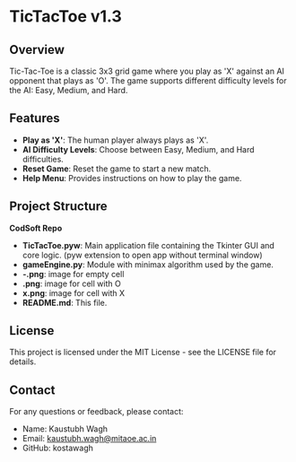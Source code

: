 # TicTacToe v1.3

## Overview
Tic-Tac-Toe is a classic 3x3 grid game where you play as 'X' against an AI opponent that plays as 'O'. The game supports different difficulty levels for the AI: Easy, Medium, and Hard. 

## Features
- **Play as 'X'**: The human player always plays as 'X'.
- **AI Difficulty Levels**: Choose between Easy, Medium, and Hard difficulties.
- **Reset Game**: Reset the game to start a new match.
- **Help Menu**: Provides instructions on how to play the game.



## Project Structure

**CodSoft Repo**
- **TicTacToe.pyw**: Main application file containing the Tkinter GUI and core logic. (pyw extension to open app without terminal window)
- **gameEngine.py**: Module with minimax algorithm used by the game.
- **-.png**: image for empty cell
- **.png**: image for cell with O
- **x.png**: image for cell with X
- **README.md**: This file.


## License
This project is licensed under the MIT License - see the LICENSE file for details.


## Contact
For any questions or feedback, please contact:
- Name: Kaustubh Wagh
- Email: kaustubh.wagh@mitaoe.ac.in
- GitHub: kostawagh
